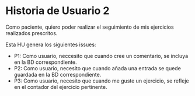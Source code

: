 # Historia de Usuario 2
Como paciente, quiero poder realizar el seguimiento de mis ejercicios realizados prescritos.

Esta HU genera los siguientes issues:
- P1: Como usuario, neccesito que cuando cree un comentario, se incluya en la BD correspondiente.
- P2: Como usuario, necesito que cuando añada una entrada se quede guardada en la BD correspondiente.
- P3: Como usuario, necesito que cuando me guste un ejercicio, se refleje en el contador del ejercicio pertinente.
